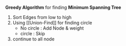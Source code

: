 **Greedy Algorithm** for finding **Minimum Spanning Tree**

1. Sort Edges from low to high
2. Using [[Union-Find]] for finding circle
	- No circle : Add Node & weight
	- circle : Skip
3. continue to all node